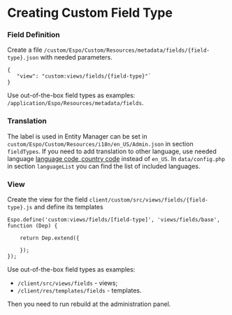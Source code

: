 # Creating Custom Field Type

### Field Definition

Create a file `/custom/Espo/Custom/Resources/metadata/fields/{field-type}.json` with needed parameters.
```
{
   "view": "custom:views/fields/{field-type}"`
}
```

Use out-of-the-box field types as examples: `/application/Espo/Resources/metadata/fields`.
 
### Translation

The label is used in Entity Manager can be set in `custom/Espo/Custom/Resources/i18n/en_US/Admin.json` in section `fieldTypes`.
If you need to add translation to other language, use needed language [language code](https://en.wikipedia.org/wiki/ISO_639-1)_[country code](https://en.wikipedia.org/wiki/ISO_3166-1_alpha-2) instead of `en_US`. In `data/config.php` in section `languageList` you can find the list of included languages.

### View

Create the view for the field `client/custom/src/views/fields/{field-type}.js` and define its templates
```
Espo.define('custom:views/fields/[field-type]', 'views/fields/base', function (Dep) {
    
    return Dep.extend({
        
    });
});
```

Use out-of-the-box field types as examples:
- `/client/src/views/fields` - views;
- `/client/res/templates/fields` - templates.

Then you need to run rebuild at the administration panel.
